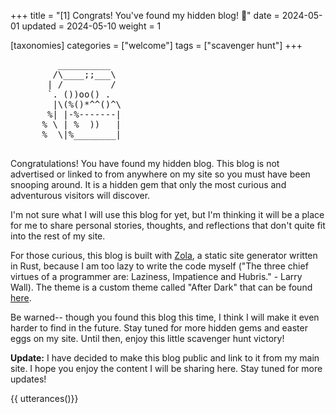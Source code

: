 +++
title = "[1] Congrats! You've found my hidden blog! 🎉"
date = 2024-05-01
updated = 2024-05-10
weight = 1

[taxonomies]
categories = ["welcome"]
tags = ["scavenger hunt"]
+++

<div>
      <body>
            <pre>
         __________
        /\____;;___\
       | /         /
       `. ())oo() .
        |\(%()*^^()^\
       %| |-%-------|
      % \ | %  ))   |
      %  \|%________|
                  </pre>
      </body>
</div>

Congratulations! You have found my hidden blog. This blog is not advertised or
linked to from anywhere on my site so you must have been snooping around. It is
a hidden gem that only the most curious and adventurous visitors will discover.

<!-- more -->

I'm not sure what I will use this blog for yet, but I'm thinking it will be a
place for me to share personal stories, thoughts, and reflections that don't
quite fit into the rest of my site.

For those curious, this blog is built with [Zola](https://www.getzola.org/), a
static site generator written in Rust, because I am too lazy to write the code
myself ("The three chief virtues of a programmer are: Laziness, Impatience and
Hubris." - Larry Wall). The theme is a custom theme called "After Dark" that can
be found [here](https://github.com/getzola/after-dark).

Be warned-- though you found this blog this time, I think I will make it even
harder to find in the future. Stay tuned for more hidden gems and easter eggs on
my site. Until then, enjoy this little scavenger hunt victory!

**Update:** I have decided to make this blog public and link to it from my main
site. I hope you enjoy the content I will be sharing here. Stay tuned for more
updates!

{{ utterances()}}
